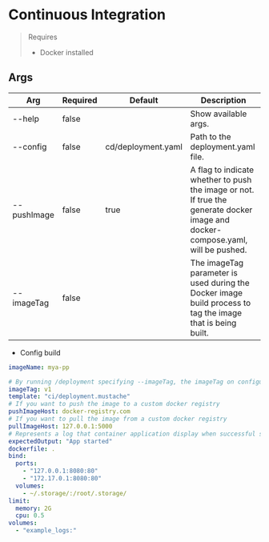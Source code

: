 # Continuous Integration

> Requires
> - Docker installed

## Args

| Arg             | Required | Default            | Description                                                                                                                     |
|-----------------|----------|--------------------|---------------------------------------------------------------------------------------------------------------------------------|
| --help          | false    |                    | Show available args.                                                                                                            |
| --config        | false    | cd/deployment.yaml | Path to the deployment.yaml file.                                                                                               |
| --pushImage     | false    | true               | A flag to indicate whether to push the image or not. If true the generate docker image and docker-compose.yaml, will be pushed. |
| --imageTag      | false    |                    | The imageTag parameter is used during the Docker image build process to tag the image that is being built.                      |

- Config build

```yaml
imageName: mya-pp

# By running /deployment specifying --imageTag, the imageTag on configuration file will be ignored 
imageTag: v1
template: "ci/deployment.mustache"
# If you want to push the image to a custom docker registry
pushImageHost: docker-registry.com
# If you want to pull the image from a custom docker registry
pullImageHost: 127.0.0.1:5000
# Represents a log that container application display when successful started
expectedOutput: "App started"
dockerfile: .
bind:
  ports:
    - "127.0.0.1:8080:80"
    - "172.17.0.1:8080:80"
  volumes:
    - ~/.storage/:/root/.storage/
limit:
  memory: 2G
  cpu: 0.5
volumes:
  - "example_logs:"
```


